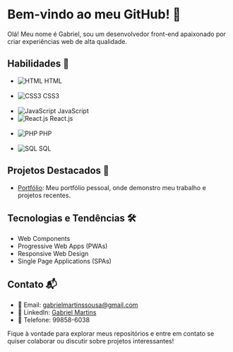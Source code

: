 # Bem-vindo ao meu GitHub! 👋

Olá! Meu nome é Gabriel, sou um desenvolvedor front-end apaixonado por criar experiências web de alta qualidade.

## Habilidades 🚀

- <img src="https://img.icons8.com/color/24/000000/html-5--v1.png" alt="HTML"> HTML <br><br>
- <img src="https://img.icons8.com/color/24/000000/css3.png" alt="CSS3"> CSS3 <br><br>
- <img src="https://img.icons8.com/color/24/000000/javascript--v1.png" alt="JavaScript"> JavaScript <br>
- <img src="https://img.icons8.com/color/24/000000/react-native.png" alt="React.js"> React.js <br><br>
- <img src="https://img.icons8.com/officel/24/000000/php-logo.png" alt="PHP"> PHP <br><br>
- <img src="https://img.icons8.com/material-rounded/24/000000/sql.png" alt="SQL"> SQL <br>


## Projetos Destacados 🌟
- [Portfólio](https://vaconer.github.io/portifolio/): Meu portfólio pessoal, onde demonstro meu trabalho e projetos recentes.

## Tecnologias e Tendências 🛠️
- Web Components
- Progressive Web Apps (PWAs)
- Responsive Web Design
- Single Page Applications (SPAs)

## Contato 📬
- 📧 Email: gabrielmartinssousa@gmail.com
- 🔗 LinkedIn: [Gabriel Martins](https://www.linkedin.com/in/gabriel-martins-3b76b122a/)
- 📱 Telefone: 99858-6038

Fique à vontade para explorar meus repositórios e entre em contato se quiser colaborar ou discutir sobre projetos interessantes!
